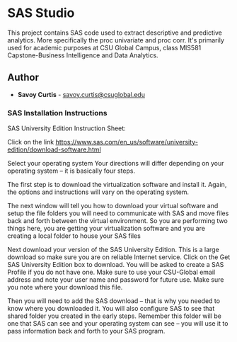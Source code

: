 # SAS Studio 
This project contains SAS code used to extract descriptive and predictive analytics.  More specifically the proc univariate and proc corr. It's primarily used for academic purposes at CSU Global Campus, class MIS581 Capstone-Business Intelligence and Data Analytics.

## Author

* **Savoy Curtis** - 	savoy.curtis@csuglobal.edu

### SAS Installation Instructions

SAS University Edition Instruction Sheet:

Click on the link
https://www.sas.com/en_us/software/university-edition/download-software.html

Select your operating system
Your directions will differ depending on your operating system – it is basically four steps.

The first step is to download the virtualization software and install it. Again, the options and
instructions will vary on the operating system.

The next window will tell you how to download your virtual software and setup the file folders you will need
to communicate with SAS and move files back and forth between the virtual environment. So you are performing two things here, you are getting your virtualization software and you are creating a local folder to house your SAS files

Next download your version of the SAS University Edition. This is a large download so make sure you
are on reliable Internet service. Click on the Get SAS University Edition box to download. You will be
asked to create a SAS Profile if you do not have one. Make sure to use your CSU-Global email address
and note your user name and password for future use. Make sure you note where your download this
file.

Then you will need to add the SAS download – that is why you needed to know where you downloaded
it. You will also configure SAS to see that shared folder you created in the early steps. Remember this
folder will be one that SAS can see and your operating system can see – you will use it to pass information back and
forth to your SAS program. 
